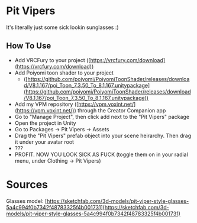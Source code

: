 # Pit Vipers
It's literally just some sick lookin sunglasses :)

## How To Use
- Add VRCFury to your project ([https://vrcfury.com/download](https://vrcfury.com/download))
- Add Poiyomi toon shader to your project 
    - ([https://github.com/poiyomi/PoiyomiToonShader/releases/download/V8.1.167/poi_Toon_7.3.50_To_8.1.167.unitypackage](https://github.com/poiyomi/PoiyomiToonShader/releases/download/V8.1.167/poi_Toon_7.3.50_To_8.1.167.unitypackage))
- Add my VPM repository ([https://vpm.voxint.net/](https://vpm.voxint.net/)) through the Creator Companion app
- Go to "Manage Project", then click add next to the "Pit Vipers" package
- Open the project in Unity
- Go to Packages -> Pit Vipers -> Assets
- Drag the "Pit Vipers" prefab object into your scene heirarchy. Then drag it under your avatar root
- ???
- PROFIT. NOW YOU LOOK SICK AS FUCK (toggle them on in your radial menu, under Clothing -> Pit Vipers)

# Sources
Glasses model: [https://sketchfab.com/3d-models/pit-viper-style-glasses-5a4c994f0b7342f48783325f4b001731](https://sketchfab.com/3d-models/pit-viper-style-glasses-5a4c994f0b7342f48783325f4b001731)